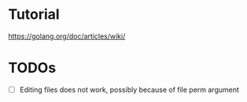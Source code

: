 # Tutorial
https://golang.org/doc/articles/wiki/

# TODOs
- [ ] Editing files does not work, possibly because of file perm argument